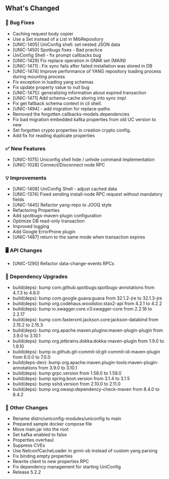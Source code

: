 <!-- Release notes generated using configuration in .github/release.yml at 5.2.2 -->

## What's Changed
### 🐞 Bug Fixes
* Caching request body copier
* Use a Set<path> instead of a List<Path> in MibRepository
* [UNIC-1405] UniConfig shell: set nested JSON data
* [UNIC-1450] Spotbugs fixes - Bad practice
* UniConfig Shell - fix prompt callbacks bug
* [UNIC-1429] Fix replace operation in GNMI set (MAIN)
* [UNIC-1471] : Fix sync fails after failed installation was stored in DB
* [UNIC-1474] Improve performance of YANG repository loading process during mounting process
* Fix exception in loading yang schemas
* Fix update property value to null bug
* [UNIC-1475]: generalizing information about expired transaction
* [UNIC-1471] Add schema-cache storing into sync impl
* Fix get fallback schema context in cli shell.
* [UNIC-1494] - add migration for replace-paths
* Removed the forgotten callbacks-models dependencies
* Fix bad migration embedded kafka properties from old UC version to new
* Set forgotten crypto properties in creation crypto config.
* Add fix for reading duplicate properties
### ✅ New Features
* [UNIC-1075] Uniconfig shell hide / unhide command implementation
* [UNIC-1028] Connect/Disconnect node RPC
### 💡 Improvements
* [UNIC-1408] UniConfig Shell - adjust cached data
* [UNIC-1374] Fixed sending install-node RPC request without mandatory fields
* [UNIC-1445] Refactor yang-repo to JOOQ style
* Refactoring Properties
* Add spotbugs-maven-plugin configuration
* Optimize DB read-only transaction
* Improved logging
* Add Google ErrorProne plugin
* [UNIC-1487] return to the same mode when transaction expires
### 🖥️ API Changes
* [UNIC-1290] Refactor data-change-events RPCs
### 🔨 Dependency Upgrades
* build(deps): bump com.github.spotbugs:spotbugs-annotations from 4.7.3 to 4.8.0
* build(deps): bump com.google.guava:guava from 32.1.2-jre to 32.1.3-jre
* build(deps): bump org.codehaus.woodstox:stax2-api from 4.2.1 to 4.2.2
* build(deps): bump io.swagger.core.v3:swagger-core from 2.2.16 to 2.2.17
* build(deps): bump com.fasterxml.jackson.core:jackson-databind from 2.15.2 to 2.15.3
* build(deps): bump org.apache.maven.plugins:maven-plugin-plugin from 3.9.0 to 3.10.1
* build(deps): bump org.jetbrains.dokka:dokka-maven-plugin from 1.9.0 to 1.9.10
* build(deps): bump io.github.git-commit-id:git-commit-id-maven-plugin from 6.0.0 to 7.0.0
* build(deps-dev): bump org.apache.maven.plugin-tools:maven-plugin-annotations from 3.9.0 to 3.10.1
* build(deps): bump grpc.version from 1.58.0 to 1.59.0
* build(deps): bump spring.boot.version from 3.1.4 to 3.1.5
* build(deps): bump sshd.version from 2.10.0 to 2.11.0
* build(deps): bump org.owasp:dependency-check-maven from 8.4.0 to 8.4.2
### 🔧 Other Changes
* Rename distro/uniconfig-modules/uniconfig to main
* Prepared sample docker compose file
* Move main.jar into the root
* Set kafka enabled to false
* Properties overhaul
* Suppress CVEs
* Use NetconfCacheLoader in gnmi-sb instead of custom yang parsing
* Fix binding empty properties
* Rewrite client to new properties RPC
* Fix dependency management for starting UniConfig
* Release 5.2.2
